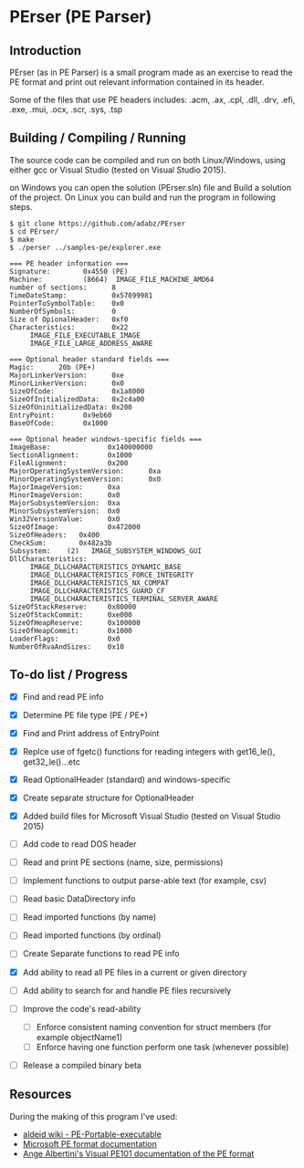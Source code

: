 # PErser (PE Parser)

## Introduction
PErser (as in PE Parser) is a small program made as an exercise to read the PE format and print out relevant information contained in its header.

Some of the files that use PE headers includes:
.acm, .ax, .cpl, .dll, .drv, .efi, .exe, .mui, .ocx, .scr, .sys, .tsp


## Building / Compiling / Running
The source code can be compiled and run on both Linux/Windows, using either gcc or Visual Studio (tested on Visual Studio 2015).

on Windows you can open the solution (PErser.sln) file and Build a solution of the project.
On Linux you can build and run the program in following steps.

```
$ git clone https://github.com/adabz/PErser
$ cd PErser/
$ make
$ ./perser ../samples-pe/explorer.exe

=== PE header information ===
Signature:        0x4550 (PE)
Machine:          (8664)  IMAGE_FILE_MACHINE_AMD64
number of sections:      8
TimeDateStamp:           0x57899981
PointerToSymbolTable:    0x0
NumberOfSymbols:         0
Size of OpionalHeader:   0xf0
Characteristics:         0x22
     IMAGE_FILE_EXECUTABLE_IMAGE
     IMAGE_FILE_LARGE_ADDRESS_AWARE

=== Optional header standard fields ===
Magic:      20b (PE+)
MajorLinkerVersion:      0xe
MinorLinkerVersion:      0x0
SizeOfCode:              0x1a8000
SizeOfInitializedData:   0x2c4a00
SizeOfUninitializedData: 0x200
EntryPoint:       0x9eb60
BaseOfCode:       0x1000

=== Optional header windows-specific fields ===
ImageBase:              0x140000000
SectionAlignment:       0x1000
FileAlignment:          0x200
MajorOperatingSystemVersion:      0xa
MinorOperatingSystemVersion:      0x0
MajorImageVersion:      0xa
MinorImageVersion:      0x0
MajorSubsystemVersion:  0xa
MinorSubsystemVersion:  0x0
Win32VersionValue:      0x0
SizeOfImage:            0x472000
SizeOfHeaders:   0x400
CheckSum:        0x482a3b
Subsystem:    (2)   IMAGE_SUBSYSTEM_WINDOWS_GUI
DllCharacteristics:        
     IMAGE_DLLCHARACTERISTICS_DYNAMIC_BASE
     IMAGE_DLLCHARACTERISTICS_FORCE_INTEGRITY
     IMAGE_DLLCHARACTERISTICS_NX_COMPAT
     IMAGE_DLLCHARACTERISTICS_GUARD_CF
     IMAGE_DLLCHARACTERISTICS_TERMINAL_SERVER_AWARE
SizeOfStackReserve:     0x80000
SizeOfStackCommit:      0xe000
SizeOfHeapReserve:      0x100000
SizeOfHeapCommit:       0x1000
LoaderFlags:            0x0
NumberOfRvaAndSizes:    0x10

```


## To-do list / Progress
- [x] Find and read PE info
- [x] Determine PE file type (PE / PE+)
- [x] Find and Print address of EntryPoint
- [x] Replce use of fgetc() functions for reading integers with  get16_le(), get32_le()...etc
- [x] Read OptionalHeader (standard) and windows-specific
- [x] Create separate structure for OptionalHeader
- [x] Added build files for Microsoft Visual Studio (tested on Visual Studio 2015)
- [ ] Add code to read DOS header
- [ ] Read and print PE sections (name, size, permissions)
- [ ] Implement functions to output parse-able text (for example, csv)
- [ ] Read basic DataDirectory info
- [ ] Read imported functions (by name)
- [ ] Read imported functions (by ordinal)
- [ ] Create Separate functions to read PE info
- [x] Add ability to read all PE files in a current or given directory
- [ ] Add ability to search for and handle PE files recursively
- [ ] Improve the code's read-ability
    - [ ] Enforce consistent naming convention for struct members (for example objectName1)
    - [ ] Enforce having one function perform one task (whenever possible)
- [ ] Release a compiled binary beta


## Resources
During the making of this program I've used:
- [aldeid wiki - PE-Portable-executable](https://www.aldeid.com/wiki/PE-Portable-executable)
- [Microsoft PE format documentation](
https://docs.microsoft.com/en-us/windows/win32/debug/pe-format)
- [Ange Albertini's Visual PE101 documentation of the PE format](
https://github.com/corkami/pics/tree/master/binary/pe101)

